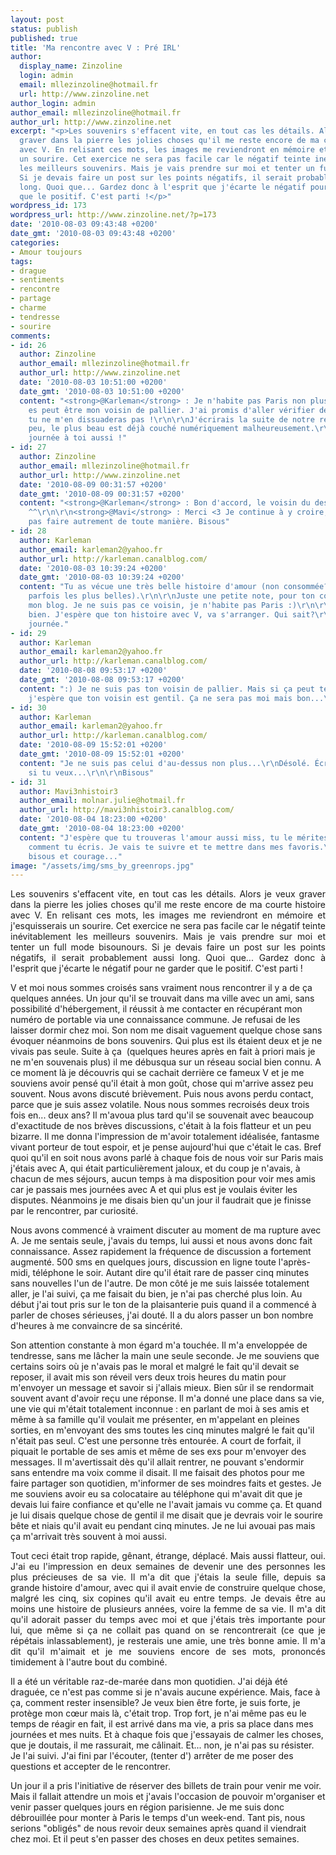 ```yaml
---
layout: post
status: publish
published: true
title: 'Ma rencontre avec V : Pré IRL'
author:
  display_name: Zinzoline
  login: admin
  email: mllezinzoline@hotmail.fr
  url: http://www.zinzoline.net
author_login: admin
author_email: mllezinzoline@hotmail.fr
author_url: http://www.zinzoline.net
excerpt: "<p>Les souvenirs s'effacent vite, en tout cas les détails. Alors je veux
  graver dans la pierre les jolies choses qu'il me reste encore de ma courte histoire
  avec V. En relisant ces mots, les images me reviendront en mémoire et j'esquisserais
  un sourire. Cet exercice ne sera pas facile car le négatif teinte inévitablement
  les meilleurs souvenirs. Mais je vais prendre sur moi et tenter un full mode bisounours.
  Si je devais faire un post sur les points négatifs, il serait probablement aussi
  long. Quoi que... Gardez donc à l'esprit que j'écarte le négatif pour ne garder
  que le positif. C'est parti !</p>"
wordpress_id: 173
wordpress_url: http://www.zinzoline.net/?p=173
date: '2010-08-03 09:43:48 +0200'
date_gmt: '2010-08-03 09:43:48 +0200'
categories:
- Amour toujours
tags:
- drague
- sentiments
- rencontre
- partage
- charme
- tendresse
- sourire
comments:
- id: 26
  author: Zinzoline
  author_email: mllezinzoline@hotmail.fr
  author_url: http://www.zinzoline.net
  date: '2010-08-03 10:51:00 +0200'
  date_gmt: '2010-08-03 10:51:00 +0200'
  content: "<strong>@Karleman</strong> : Je n'habite pas Paris non plus, donc... Tu
    es peut être mon voisin de pallier. J'ai promis d'aller vérifier de toute manière,
    tu ne m'en dissuaderas pas !\r\n\r\nJ'écrirais la suite de notre rencontre d'ici
    peu, le plus beau est déjà couché numériquement malheureusement.\r\n\r\nBonne
    journée à toi aussi !"
- id: 27
  author: Zinzoline
  author_email: mllezinzoline@hotmail.fr
  author_url: http://www.zinzoline.net
  date: '2010-08-09 00:31:57 +0200'
  date_gmt: '2010-08-09 00:31:57 +0200'
  content: "<strong>@Karleman</strong> : Bon d'accord, le voisin du dessus alors?
    ^^\r\n\r\n<strong>@Mavi</strong> : Merci <3 Je continue à y croire, je ne sais
    pas faire autrement de toute manière. Bisous"
- id: 28
  author: Karleman
  author_email: karleman2@yahoo.fr
  author_url: http://karleman.canalblog.com/
  date: '2010-08-03 10:39:24 +0200'
  date_gmt: '2010-08-03 10:39:24 +0200'
  content: "Tu as vécue une très belle histoire d'amour (non consommée? mais c'est
    parfois les plus belles).\r\n\r\nJuste une petite note, pour ton commentaire sur
    mon blog. Je ne suis pas ce voisin, je n'habite pas Paris :)\r\n\r\nTu écris très
    bien. J'espère que ton histoire avec V, va s'arranger. Qui sait?\r\n\r\nBonne
    journée."
- id: 29
  author: Karleman
  author_email: karleman2@yahoo.fr
  author_url: http://karleman.canalblog.com/
  date: '2010-08-08 09:53:17 +0200'
  date_gmt: '2010-08-08 09:53:17 +0200'
  content: ":) Je ne suis pas ton voisin de pallier. Mais si ça peut te faire plaisir...\r\n\r\nEnfin,
    j'espère que ton voisin est gentil. Ça ne sera pas moi mais bon...\r\n\r\nBises"
- id: 30
  author: Karleman
  author_email: karleman2@yahoo.fr
  author_url: http://karleman.canalblog.com/
  date: '2010-08-09 15:52:01 +0200'
  date_gmt: '2010-08-09 15:52:01 +0200'
  content: "Je ne suis pas celui d'au-dessus non plus...\r\nDésolé. Écris moi un mail
    si tu veux...\r\n\r\nBisous"
- id: 31
  author: Mavi3nhistoir3
  author_email: molnar.julie@hotmail.fr
  author_url: http://mavi3nhistoir3.canalblog.com/
  date: '2010-08-04 18:23:00 +0200'
  date_gmt: '2010-08-04 18:23:00 +0200'
  content: "J'espère que tu trouveras l'amour aussi miss, tu le mérites. J'aime beaucoup
    comment tu écris. Je vais te suivre et te mettre dans mes favoris.\r\n\r\nGros
    bisous et courage..."
image: "/assets/img/sms_by_greenrops.jpg"
---
```

<p style="text-align: justify;">Les souvenirs s'effacent vite, en tout cas les détails. Alors je veux graver dans la pierre les jolies choses qu'il me reste encore de ma courte histoire avec V. En relisant ces mots, les images me reviendront en mémoire et j'esquisserais un sourire. Cet exercice ne sera pas facile car le négatif teinte inévitablement les meilleurs souvenirs. Mais je vais prendre sur moi et tenter un full mode bisounours. Si je devais faire un post sur les points négatifs, il serait probablement aussi long. Quoi que... Gardez donc à l'esprit que j'écarte le négatif pour ne garder que le positif. C'est parti !<a id="more"></a><a id="more-173"></a></p>
<p> V et moi nous sommes croisés sans vraiment nous rencontrer il y a de ça quelques années. Un jour qu'il se trouvait dans ma ville avec un ami, sans possibilité d'hébergement, il réussit à me contacter en récupérant mon numéro de portable via une connaissance commune. Je refusai de les laisser dormir chez moi. Son nom me disait vaguement quelque chose sans évoquer néanmoins de bons souvenirs. Qui plus est ils étaient deux et je ne vivais pas seule. Suite à ça  (quelques heures après en fait à priori mais je ne m'en souvenais plus) il me débusqua sur un réseau social bien connu. A ce moment là je découvris qui se cachait derrière ce fameux V et je me souviens avoir pensé qu'il était à mon goût, chose qui m'arrive assez peu souvent. Nous avons discuté brièvement. Puis nous avons perdu contact, parce que je suis assez volatile. Nous nous sommes recroisés deux trois fois en... deux ans? Il m'avoua plus tard qu'il se souvenait avec beaucoup d'exactitude de nos brèves discussions, c'était à la fois flatteur et un peu bizarre. Il me donna l'impression de m'avoir totalement idéalisée, fantasme vivant porteur de tout espoir, et je pense aujourd'hui que c'était le cas. Bref quoi qu'il en soit nous avons parlé à chaque fois de nous voir sur Paris mais j'étais avec A, qui était particulièrement jaloux, et du coup je n'avais, à chacun de mes séjours, aucun temps à ma disposition pour voir mes amis car je passais mes journées avec A et qui plus est je voulais éviter les disputes. Néanmoins je me disais bien qu'un jour il faudrait que je finisse par le rencontrer, par curiosité.</p>
<p> Nous avons commencé à vraiment discuter au moment de ma rupture avec A. Je me sentais seule, j'avais du temps, lui aussi et nous avons donc fait connaissance. Assez rapidement la fréquence de discussion a fortement augmenté. 500 sms en quelques jours, discussion en ligne toute l'après-midi, téléphone le soir. Autant dire qu'il était rare de passer cinq minutes sans nouvelles l'un de l'autre. De mon côté je me suis laissée totalement aller, je l'ai suivi, ça me faisait du bien, je n'ai pas cherché plus loin. Au début j'ai tout pris sur le ton de la plaisanterie puis quand il a commencé à parler de choses sérieuses, j'ai douté. Il a du alors passer un bon nombre d'heures à me convaincre de sa sincérité.</p>
<p> Son attention constante à mon égard m'a touchée. Il m'a enveloppée de tendresse, sans me lâcher la main une seule seconde. Je me souviens que certains soirs où je n'avais pas le moral et malgré le fait qu'il devait se reposer, il avait mis son réveil vers deux trois heures du matin pour m'envoyer un message et savoir si j'allais mieux. Bien sûr il se rendormait souvent avant d'avoir reçu une réponse. Il m'a donné une place dans sa vie, une vie qui m'était totalement inconnue : en parlant de moi à ses amis et même à sa famille qu'il voulait me présenter, en m'appelant en pleines sorties, en m'envoyant des sms toutes les cinq minutes malgré le fait qu'il n'était pas seul. C'est une personne très entourée. A court de forfait, il piquait le portable de ses amis et même de ses exs pour m'envoyer des messages. Il m'avertissait dès qu'il allait rentrer, ne pouvant s'endormir sans entendre ma voix comme il disait. Il me faisait des photos pour me faire partager son quotidien, m'informer de ses moindres faits et gestes. Je me souviens avoir eu sa colocataire au téléphone qui m'avait dit que je devais lui faire confiance et qu'elle ne l'avait jamais vu comme ça. Et quand je lui disais quelque chose de gentil il me disait que je devrais voir le sourire bête et niais qu'il avait eu pendant cinq minutes. Je ne lui avouai pas mais ça m'arrivait très souvent à moi aussi.</p>
<p style="text-align: justify;">Tout ceci était trop rapide, gênant, étrange, déplacé. Mais aussi flatteur, oui. J'ai eu l'impression en deux semaines de devenir une des personnes les plus précieuses de sa vie. Il m'a dit que j'étais la seule fille, depuis sa grande histoire d'amour, avec qui il avait envie de construire quelque chose, malgré les cinq, six copines qu'il avait eu entre temps. Je devais être au moins une histoire de plusieurs années, voire la femme de sa vie. Il m'a dit qu'il adorait passer du temps avec moi et que j'étais très importante pour lui, que même si ça ne collait pas quand on se rencontrerait (ce que je répétais inlassablement), je resterais une amie, une très bonne amie. Il m'a dit qu'il m'aimait et je me souviens encore de ses mots, prononcés timidement à l'autre bout du combiné.</p>
<p> Il a été un véritable raz-de-marée dans mon quotidien. J'ai déjà été draguée, ce n'est pas comme si je n'avais aucune expérience. Mais, face à ça, comment rester insensible? Je veux bien être forte, je suis forte, je protège mon cœur mais là, c'était trop. Trop fort, je n'ai même pas eu le temps de réagir en fait, il est arrivé dans ma vie, a pris sa place dans mes journées et mes nuits. Et à chaque fois que j'essayais de calmer les choses, que je doutais, il me rassurait, me câlinait. Et... non, je n'ai pas su résister. Je l'ai suivi. J'ai fini par l'écouter, (tenter d') arrêter de me poser des questions et accepter de le rencontrer.</p>
<p> Un jour il a pris l'initiative de réserver des billets de train pour venir me voir. Mais il fallait attendre un mois et j'avais l'occasion de pouvoir m'organiser et venir passer quelques jours en région parisienne. Je me suis donc débrouillée pour monter à Paris le temps d'un week-end. Tant pis, nous serions "obligés" de nous revoir deux semaines après quand il viendrait chez moi. Et il peut s'en passer des choses en deux petites semaines.</p>
